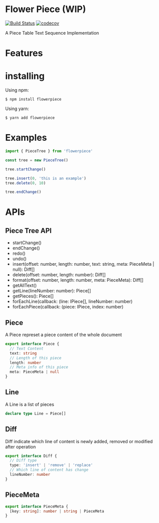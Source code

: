 # Flower Piece (WIP)

[![Build Status](https://travis-ci.org/Basaltic/flowerpiece.svg?branch=master)](https://travis-ci.org/Basaltic/flowerpiece)
[![codecov](https://codecov.io/gh/Basaltic/flowerpiece/branch/master/graph/badge.svg)](https://codecov.io/gh/Basaltic/flowerpiece)

A Piece Table Text Sequence Implementation

# Features

# installing

Using npm:

```
$ npm install flowerpiece
```

Using yarn:

```
$ yarn add flowerpiece
```

# Examples

```typescript
import { PieceTree } from 'flowerpiece'

const tree = new PieceTree()

tree.startChange()

tree.insert(0, 'this is an example')
tree.delete(0, 10)

tree.endChange()
```

# APIs

## Piece Tree API

- startChange()
- endChange()
- redo()
- undo()
- insert(offset: number, length: number, text: string, meta: PieceMeta | null): Diff[]
- delete(offset: number, length: number): Diff[]
- format(offset: number, length: number, meta: PieceMeta): Diff[]
- getAllText()
- getLine(lineNumber: number): Piece[]
- getPieces(): Piece[]
- forEachLine(callback: (line: IPiece[], lineNumber: number)
- forEachPiece(callback: (piece: IPiece, index: number)

## Piece

A Piece represet a piece content of the whole document

```typescript
export interface Piece {
  // Text Content
  text: string
  // Length of this piece
  length: number
  // Meta info of this piece
  meta: PieceMeta | null
}
```

## Line

A Line is a list of pieces

```typescript
declare type Line = Piece[]
```

## Diff

Diff indicate which line of content is newly added, removed or modified after operation

```typescript
export interface Diff {
  // Diff type
  type: 'insert' | 'remove' | 'replace'
  // Which line of content has change
  lineNumber: number
}
```

## PieceMeta

```typescript
export interface PieceMeta {
  [key: string]: number | string | PieceMeta
}
```
